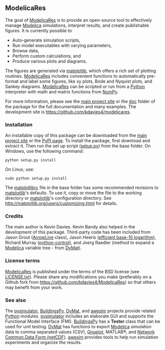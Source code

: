 ModelicaRes
-----------

The goal of [ModelicaRes] is to provide an open-source tool to effectively
manage [Modelica] simulations, interpret results, and create publishable
figures.  It is currently possible to
 - Auto-generate simulation scripts,
 - Run model executables with varying parameters,
 - Browse data,
 - Perform custom calculations, and
 - Produce various plots and diagrams.

The figures are generated via [matplotlib], which
offers a rich set of plotting routines.  [ModelicaRes] includes convenient
functions to automatically pre-format and label some figures, like xy plots,
Bode and Nyquist plots, and Sankey diagrams.  [ModelicaRes] can be scripted or
run from a [Python] interpreter with math and matrix functions from [NumPy].

For more information, please see the [main project site] or the [doc](doc)
folder of the package for the full documentation and many examples.  The
development site is https://github.com/kdavies4/modelicares.

### Installation

An installable copy of this package can be downloaded from the
[main project site] or the
[PyPI page](http://pypi.python.org/pypi/ModelicaRes).  To install the package,
first download and extract it.  Then run the set up script
([setup.py](setup.py)) from the base folder.  On Windows, use the following
command:

    python setup.py install

On Linux, use:

    sudo python setup.py install

The [matplotlibrc](matplotlibrc) file in the base folder has some recommended
revisions to [matplotlib]'s defaults.  To use it, copy or move the file to the
working directory or [matplotlib]'s configuration directory.  See
http://matplotlib.org/users/customizing.html for details.

### Credits

The main author is Kevin Davies.  Kevin Bandy also helped in the development of
this package.  Third-party code has been included
from Jason Grout
([ArrowLine](http://old.nabble.com/Arrows-using-Line2D-and-shortening-lines-td19104579.html)
class), Jason Heeris
([efficient base-10 logarithm](http://www.mail-archive.com/matplotlib-users@lists.sourceforge.net/msg14433.html)),
Richard Murray
([python-control](http://sourceforge.net/apps/mediawiki/python-control)), and
Joerg Raedler (method to expand a [Modelica] variable tree - from [DyMat]).

### License terms

[ModelicaRes] is published under the terms of the BSD license (see
[LICENSE.txt](LICENSE.txt)).  Please share any modifications you make
(preferably on a Github fork from https://github.com/kdavies4/ModelicaRes) so
that others may benefit from your work.

### See also

The [pysimulator], [BuildingsPy], [DyMat], and [awesim] projects provide related
[Python] modules.  [pysimulator] includes an elaborate GUI and supports the
Functional Model Interface (FMI).  [BuildingsPy] has a **Tester** class that can
be used for unit testing.  [DyMat] has functions to export [Modelica] simulation
data to comma separated values (CSV), [Gnuplot](http://www.gnuplot.info/),
MATLAB&reg;, and
[Network Common Data Form (netCDF)](http://www.unidata.ucar.edu/software/netcdf/).
[awesim] provides tools to help run simulation experiments and organize the
results.


[main project site]: http://kdavies4.github.io/ModelicaRes/
[ModelicaRes]: http://kdavies4.github.io/ModelicaRes/
[Modelica]: http://www.modelica.org
[Python]: http://www.python.org
[NumPy]: http://numpy.scipy.org
[matplotlib]: http://www.matplotlib.org
[DyMat]: http://www.j-raedler.de/projects/dymat/
[pysimulator]: https://code.google.com/p/pysimulator/
[BuildingsPy]: http://simulationresearch.lbl.gov/modelica/buildingspy/
[awesim]: https://github.com/saroele/awesim
